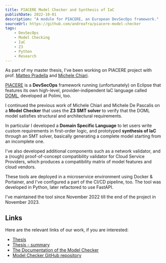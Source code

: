 ```yaml
---
title: PIACERE Model Checker and Synthesis of IaC
publishDate: 2022-10-01
description: "A module for PIACERE, an European DevSecOps framework."
sourceUrl: https://github.com/andreafra/piacere-model-checker
tags:
    - DevSecOps
    - Model Checking
    - IaC
    - Z3
    - Python
    - Research
---
```


As part of my master thesis, I've been working on PIACERE project with prof. [Matteo Pradella](https://pradella.faculty.polimi.it) and [Michele Chiari](https://michiari.github.io).

[PIACERE](https://www.piacere-project.eu) is a **DevSecOps** framework running (unfortunately) on Eclipse that features its own high-level, provider-indipendent IaC language called [DOML](https://www.piacere-doml.deib.polimi.it), developed at Polimi, too.

I continued the previous work of Michele Chiari and Michele De Pascalis on a **Model Checker** that uses the **Z3 SMT solver** to verify that the DOML model satisfies structural and architectural requirements.

In particular I developed a **Domain Specific Language** to let users write custom requirements in first-order logic, and prototyped **synthesis of IaC** through an SMT solver, basically generating a complete model starting from an incomplete one.

I've also developed additional components such as a network validator, and a (rough) proof-of-concept compatibility validator for Cloud Service Providers, which produces a compatibility matrix of model features and cloud vendors.

These tools are deployed in a microservice environment using Docker & Portainer, and I've configured a part of the CI/CD pipeline, too. The tool was developed in Python, later refactored to use FastAPI.

I've maintained the tool since November 2022 till the end of the project in November 2023.

## Links

Here are the relevant links of our work, if you are interested:

-   [Thesis](https://www.overleaf.com/read/tzkkskbgyrvn)
-   [Thesis - summary](https://www.overleaf.com/read/kmtvpfnqjqqg)
-   [The Documentation of the Model Checker](https://piacere-model-checker.readthedocs.io/)
-   [Model Checker GitHub repository](https://github.com/andreafra/piacere-model-checker)
